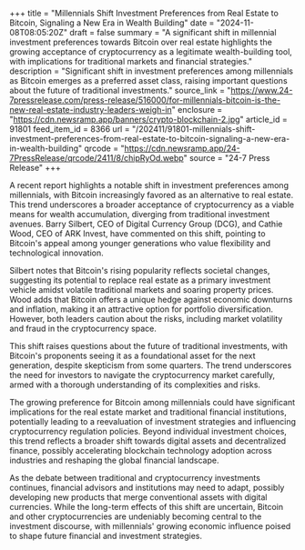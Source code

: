 +++
title = "Millennials Shift Investment Preferences from Real Estate to Bitcoin, Signaling a New Era in Wealth Building"
date = "2024-11-08T08:05:20Z"
draft = false
summary = "A significant shift in millennial investment preferences towards Bitcoin over real estate highlights the growing acceptance of cryptocurrency as a legitimate wealth-building tool, with implications for traditional markets and financial strategies."
description = "Significant shift in investment preferences among millennials as Bitcoin emerges as a preferred asset class, raising important questions about the future of traditional investments."
source_link = "https://www.24-7pressrelease.com/press-release/516000/for-millennials-bitcoin-is-the-new-real-estate-industry-leaders-weigh-in"
enclosure = "https://cdn.newsramp.app/banners/crypto-blockchain-2.jpg"
article_id = 91801
feed_item_id = 8366
url = "/202411/91801-millennials-shift-investment-preferences-from-real-estate-to-bitcoin-signaling-a-new-era-in-wealth-building"
qrcode = "https://cdn.newsramp.app/24-7PressRelease/qrcode/2411/8/chipRyOd.webp"
source = "24-7 Press Release"
+++

<p>A recent report highlights a notable shift in investment preferences among millennials, with Bitcoin increasingly favored as an alternative to real estate. This trend underscores a broader acceptance of cryptocurrency as a viable means for wealth accumulation, diverging from traditional investment avenues. Barry Silbert, CEO of Digital Currency Group (DCG), and Cathie Wood, CEO of ARK Invest, have commented on this shift, pointing to Bitcoin's appeal among younger generations who value flexibility and technological innovation.</p><p>Silbert notes that Bitcoin's rising popularity reflects societal changes, suggesting its potential to replace real estate as a primary investment vehicle amidst volatile traditional markets and soaring property prices. Wood adds that Bitcoin offers a unique hedge against economic downturns and inflation, making it an attractive option for portfolio diversification. However, both leaders caution about the risks, including market volatility and fraud in the cryptocurrency space.</p><p>This shift raises questions about the future of traditional investments, with Bitcoin's proponents seeing it as a foundational asset for the next generation, despite skepticism from some quarters. The trend underscores the need for investors to navigate the cryptocurrency market carefully, armed with a thorough understanding of its complexities and risks.</p><p>The growing preference for Bitcoin among millennials could have significant implications for the real estate market and traditional financial institutions, potentially leading to a reevaluation of investment strategies and influencing cryptocurrency regulation policies. Beyond individual investment choices, this trend reflects a broader shift towards digital assets and decentralized finance, possibly accelerating blockchain technology adoption across industries and reshaping the global financial landscape.</p><p>As the debate between traditional and cryptocurrency investments continues, financial advisors and institutions may need to adapt, possibly developing new products that merge conventional assets with digital currencies. While the long-term effects of this shift are uncertain, Bitcoin and other cryptocurrencies are undeniably becoming central to the investment discourse, with millennials' growing economic influence poised to shape future financial and investment strategies.</p>
